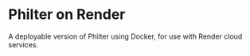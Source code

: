 # Philter on Render

A deployable version of Philter using Docker, for use with Render cloud services.
